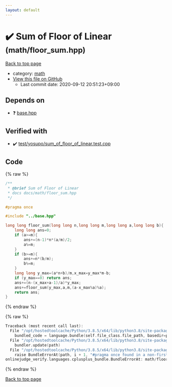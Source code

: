 ```yaml
---
layout: default
---
```


<!-- mathjax config similar to math.stackexchange -->
<script type="text/javascript" async
  src="https://cdnjs.cloudflare.com/ajax/libs/mathjax/2.7.5/MathJax.js?config=TeX-MML-AM_CHTML">
</script>
<script type="text/x-mathjax-config">
  MathJax.Hub.Config({
    TeX: { equationNumbers: { autoNumber: "AMS" }},
    tex2jax: {
      inlineMath: [ ['$','$'] ],
      processEscapes: true
    },
    "HTML-CSS": { matchFontHeight: false },
    displayAlign: "left",
    displayIndent: "2em"
  });
</script>

<script type="text/javascript" src="https://cdnjs.cloudflare.com/ajax/libs/jquery/3.4.1/jquery.min.js"></script>
<script src="https://cdn.jsdelivr.net/npm/jquery-balloon-js@1.1.2/jquery.balloon.min.js" integrity="sha256-ZEYs9VrgAeNuPvs15E39OsyOJaIkXEEt10fzxJ20+2I=" crossorigin="anonymous"></script>
<script type="text/javascript" src="../../assets/js/copy-button.js"></script>
<link rel="stylesheet" href="../../assets/css/copy-button.css" />


# :heavy_check_mark: Sum of Floor of Linear <small>(math/floor_sum.hpp)</small>

<a href="../../index.html">Back to top page</a>

* category: <a href="../../index.html#7e676e9e663beb40fd133f5ee24487c2">math</a>
* <a href="{{ site.github.repository_url }}/blob/master/math/floor_sum.hpp">View this file on GitHub</a>
    - Last commit date: 2020-09-12 20:51:23+09:00




## Depends on

* :question: <a href="../base.hpp.html">base.hpp</a>


## Verified with

* :heavy_check_mark: <a href="../../verify/test/yosupo/sum_of_floor_of_linear.test.cpp.html">test/yosupo/sum_of_floor_of_linear.test.cpp</a>


## Code

<a id="unbundled"></a>
{% raw %}
```cpp
/**
 * @brief Sum of Floor of Linear
 * docs docs/math/floor_sum.hpp
 */

#pragma once

#include "../base.hpp"

long long floor_sum(long long n,long long m,long long a,long long b){
    long long ans=0;
    if (a>=m){
        ans+=(n-1)*n*(a/m)/2;
        a%=m;
    }
    if (b>=m){
        ans+=n*(b/m);
        b%=m;
    }
    long long y_max=(a*n+b)/m,x_max=y_max*m-b;
    if (y_max==0) return ans;
    ans+=(n-(x_max+a-1)/a)*y_max;
    ans+=floor_sum(y_max,a,m,(a-x_max%a)%a);
    return ans;
}
```
{% endraw %}

<a id="bundled"></a>
{% raw %}
```cpp
Traceback (most recent call last):
  File "/opt/hostedtoolcache/Python/3.8.5/x64/lib/python3.8/site-packages/onlinejudge_verify/docs.py", line 349, in write_contents
    bundled_code = language.bundle(self.file_class.file_path, basedir=pathlib.Path.cwd())
  File "/opt/hostedtoolcache/Python/3.8.5/x64/lib/python3.8/site-packages/onlinejudge_verify/languages/cplusplus.py", line 185, in bundle
    bundler.update(path)
  File "/opt/hostedtoolcache/Python/3.8.5/x64/lib/python3.8/site-packages/onlinejudge_verify/languages/cplusplus_bundle.py", line 310, in update
    raise BundleErrorAt(path, i + 1, "#pragma once found in a non-first line")
onlinejudge_verify.languages.cplusplus_bundle.BundleErrorAt: math/floor_sum.hpp: line 6: #pragma once found in a non-first line

```
{% endraw %}

<a href="../../index.html">Back to top page</a>

